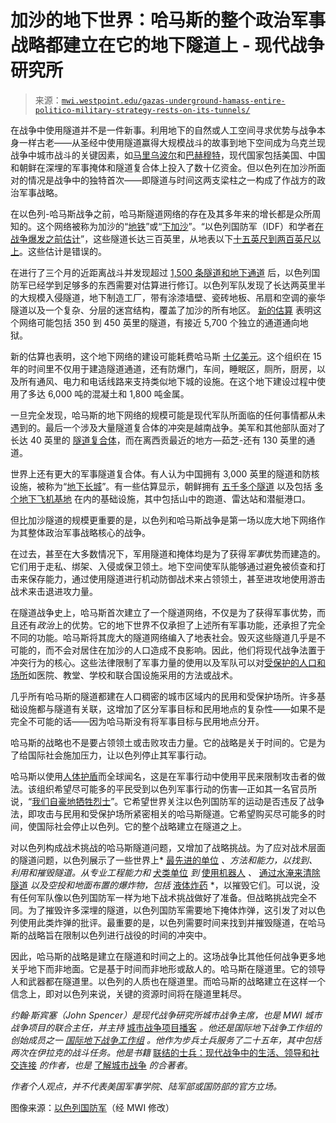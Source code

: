 <!--yml

分类：未分类

日期：2024 年 05 月 27 日 14:54:03

-->

# 加沙的地下世界：哈马斯的整个政治军事战略都建立在它的地下隧道上 - 现代战争研究所

> 来源：[`mwi.westpoint.edu/gazas-underground-hamass-entire-politico-military-strategy-rests-on-its-tunnels/`](https://mwi.westpoint.edu/gazas-underground-hamass-entire-politico-military-strategy-rests-on-its-tunnels/)

在战争中使用隧道并不是一件新事。利用地下的自然或人工空间寻求优势与战争本身一样古老——从圣经中使用隧道赢得大规模战斗的故事到地下空间成为乌克兰现战争中城市战斗的关键因素，如[马里乌波尔](https://mwi.westpoint.edu/defending-mariupol/)和[巴赫穆特](https://mwi.westpoint.edu/the-battle-of-bakhmut/)，现代国家包括美国、中国和朝鲜在深埋的军事掩体和隧道复合体上投入了数十亿资金。但以色列在加沙所面对的情况是战争中的独特首次——即隧道与时间这两支梁柱之一构成了作战方的政治军事战略。

在以色列-哈马斯战争之前，哈马斯隧道网络的存在及其多年来的增长都是众所周知的。这个网络被称为加沙的“[地铁](https://www.npr.org/2021/06/04/1003387937/civilians-paid-a-steep-price-for-destroyed-tunnels-in-israeli-hamas-conflict)”或“[下加沙](https://www.theguardian.com/world/2014/aug/02/tunnels-hamas-israel-struggle-gaza-war)”。“以色列国防军（IDF）和学者[在战争爆发之前估计](https://www.npr.org/2021/06/04/1003387937/civilians-paid-a-steep-price-for-destroyed-tunnels-in-israeli-hamas-conflict)”，这些隧道长达三百英里，从地表以下[十五英尺到两百英尺以上](https://mwi.westpoint.edu/underground-nightmare-hamas-tunnels-and-the-wicked-problem-facing-the-idf/)。这些估计是错误的。

在进行了三个月的近距离战斗并发现超过 [1,500 条隧道和地下通道](https://www.reuters.com/graphics/ISRAEL-PALESTINIANS/GAZA-TUNNELS/gkvldmzorvb/) 后，以色列国防军已经学到足够多的东西需要对估算进行修订。以色列军队发现了长达两英里半的大规模入侵隧道，地下制造工厂，带有涂漆墙壁、瓷砖地板、吊扇和空调的豪华隧道以及一个复杂、分层的迷宫结构，覆盖了加沙的所有地区。 [新的估算](https://www.nytimes.com/2024/01/16/us/politics/israel-gaza-tunnels.html) 表明这个网络可能包括 350 到 450 英里的隧道，有接近 5,700 个独立的通道通向地狱。

新的估算也表明，这个地下网络的建设可能耗费哈马斯 [十亿美元](https://www.foxnews.com/world/hamas-fooled-gullible-donors-fund-billion-dollar-terror-tunnel-system)。这个组织在 15 年的时间里不仅用于建造隧道通道，还有防爆门，车间，睡眠区，厕所，厨房，以及所有通风、电力和电话线路来支持类似地下城的设施。在这个地下建设过程中使用了多达 6,000 吨的混凝土和 1,800 吨金属。

一旦完全发现，哈马斯的地下网络的规模可能是现代军队所面临的任何事情都从未遇到的。最后一个涉及大量隧道复合体的冲突是越南战争。美军和其他部队面对了长达 40 英里的 [隧道复合体](https://www.usace.army.mil/About/History/Historical-Vignettes/Military-Construction-Combat/062-Viet-Cong-Tunnels/)，而在离西贡最近的地方—茹芝-还有 130 英里的通道。

世界上还有更大的军事隧道复合体。有人认为中国拥有 3,000 英里的隧道和防核设施，被称为“[地下长城](https://www.washingtonpost.com/world/national-security/georgetown-students-shed-light-on-chinas-tunnel-system-for-nuclear-weapons/2011/11/16/gIQA6AmKAO_story.html)”。有一些估算显示，朝鲜拥有 [五千多个隧道](https://www.npr.org/2018/01/09/576542410/as-north-korea-tensions-rise-u-s-army-trains-soldiers-to-fight-in-tunnels) 以及包括 [多个地下飞机基地](https://nationalinterest.org/blog/buzz/north-koreas-underground-bunkers-and-bases-are-nightmare-america-112586) 在内的基础设施，其中包括山中的跑道、雷达站和潜艇港口。

但比加沙隧道的规模更重要的是，以色列和哈马斯战争是第一场以庞大地下网络作为其整体政治军事战略核心的战争。

在过去，甚至在大多数情况下，军用隧道和掩体均是为了获得*军事*优势而建造的。它们用于走私、绑架、入侵或保卫领土。地下空间使军队能够通过避免被侦查和打击来保存能力，通过使用隧道进行机动防御战术来占领领土，甚至进攻地使用游击战术来击退进攻力量。

在隧道战争史上，哈马斯首次建立了一个隧道网络，不仅是为了获得军事优势，而且还有*政治*上的优势。它的地下世界不仅承担了上述所有军事功能，还承担了完全不同的功能。哈马斯将其庞大的隧道网络编入了地表社会。毁灭这些隧道几乎是不可能的，而不会对居住在加沙的人口造成不良影响。因此，他们将现代战争法置于冲突行为的核心。这些法律限制了军事力量的使用以及军队可以对[受保护的人口和场所](https://www.redcross.org/content/dam/redcross/atg/PDF_s/International_Services/International_Humanitarian_Law/IHL_SummaryGenevaConv.pdf)如医院、教堂、学校和联合国设施采用的方法或战术。

几乎所有哈马斯的隧道都建在人口稠密的城市区域内的民用和受保护场所。许多基础设施都与隧道有关联，这增加了区分军事目标和民用地点的复杂性——如果不是完全不可能的话——因为哈马斯没有将军事目标与民用地点分开。

哈马斯的战略也不是要占领领土或击败攻击力量。它的战略是关于时间的。它是为了给国际社会施加压力，让以色列停止其军事行动。

哈马斯以使用[人体护盾](https://stratcomcoe.org/cuploads/pfiles/hamas_human_shields.pdf)而全球闻名，这是在军事行动中使用平民来限制攻击者的做法。该组织希望尽可能多的平民受到以色列军事行动的伤害—正如其一名官员所说，“[我们自豪地牺牲烈士](https://thehill.com/opinion/international/4295601-human-sacrifice-is-central-to-hamass-strategy/)”。它希望世界关注以色列国防军的运动是否违反了战争法，即攻击与民用和受保护场所紧密相关的哈马斯隧道。它希望购买尽可能多的时间，使国际社会停止以色列。它的整个战略建立在隧道之上。

对以色列构成战术挑战的哈马斯隧道问题，又增加了战略挑战。为了应对战术层面的隧道问题，以色列展示了一些世界上* [最先进的单位](https://www.timesofisrael.com/spotlight/your-support-helps-yahalom-win-the-war-against-hamas/) *、方法和能力，以找到、利用和摧毁隧道。从专业工程能力和* [犬类单位](https://www.forbes.com/sites/erictegler/2023/11/21/israels-shifa-tunnel-footage-shows-a-drone-dog-approach-to-exploring/?sh=18743c2f1622) *到* [使用机器人](https://www.reuters.com/world/middle-east/with-mapping-robots-blast-gel-israel-wages-war-hamas-tunnels-2023-11-16/) *、* [通过水淹来清除隧道](https://www.usatoday.com/story/graphics/2023/12/13/idf-israel-flooding-hamas-tunnels/71904366007/) *以及空投和地面布置的爆炸物，包括* [液体炸药](https://www.reuters.com/world/middle-east/with-mapping-robots-blast-gel-israel-wages-war-hamas-tunnels-2023-11-16/) *，以摧毁它们。可以说，没有任何军队像以色列国防军一样为地下战术挑战做好了准备。但战略挑战完全不同。为了摧毁许多深埋的隧道，以色列国防军需要地下掩体炸弹，这引发了对以色列使用此类炸弹的批评。最重要的是，以色列需要时间来找到并摧毁隧道，在哈马斯的战略旨在限制以色列进行战役的时间的冲突中。

因此，哈马斯的战略是建立在隧道和时间之上的。这场战争比其他任何战争更多地关乎地下而非地面。它是基于时间而非地形或敌人的。哈马斯在隧道里。它的领导人和武器都在隧道里。以色列的人质也在隧道里。而哈马斯的战略建立在这样一个信念上，即对以色列来说，关键的资源时间将在隧道里耗尽。

*约翰·斯宾塞（John Spencer）是现代战争研究所城市战争主席，也是 MWI 城市战争项目的联合主任，并主持* [城市战争项目播客](https://mwi.westpoint.edu/category/podcasts/urban-warfare-project-podcasts/) *。他还是国际地下战争工作组的创始成员之一* [*国际地下战争工作组*](https://www.runi.ac.il/en/research-institutes/government/subtwg/) *。他作为步兵士兵服务了二十五年，其中包括两次在伊拉克的战斗任务。他是书籍* [联结的士兵：现代战争中的生活、领导和社交连接](https://www.amazon.com/Connected-Soldiers-Leadership-Social-Connections/dp/1640125124/) *的作者，也是* [了解城市战争](https://www.amazon.com/Understanding-Urban-Warfare-Liam-Collins/dp/1912440350/) *的合著者*。

*作者个人观点，并不代表美国军事学院、陆军部或国防部的官方立场。*

图像来源：[以色列国防军](https://www.flickr.com/photos/idfonline/14636476850/)（经 MWI 修改）
